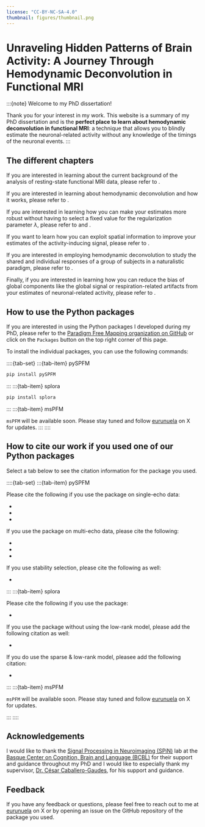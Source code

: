```yaml
---
license: "CC-BY-NC-SA-4.0"
thumbnail: figures/thumbnail.png
---
```

# Unraveling Hidden Patterns of Brain Activity: A Journey Through Hemodynamic Deconvolution in Functional MRI

:::{note} Welcome to my PhD dissertation!

Thank you for your interest in my work. This website is a summary of my PhD dissertation and is the
**perfect place to learn about hemodynamic deconvolution in functional MRI**: a technique that allows
you to blindly estimate the neuronal-related activity without any knowledge of the timings of the
neuronal events.
:::

## The different chapters

If you are interested in learning about the current background of the analysis of resting-state
functional MRI data, please refer to [](#cha-intro).

If you are interested in learning about hemodynamic deconvolution and how it works, please refer
to [](#cha-synthesis-analysis).

If you are interested in learning how you can make your estimates more robust without having to
select a fixed value for the regularization parameter $\lambda$, please refer to [](#cha-stability)
and [](#cha-multivariate).

If you want to learn how you can exploit spatial information to improve your estimates of the
activity-inducing signal, please refer to [](#cha-multivariate).

If you are interested in employing hemodynamic deconvolution to study the shared and individual responses
of a group of subjects in a naturalistic paradigm, please refer to [](#cha-multi-subject).

Finally, if you are interested in learning how you can reduce the bias of global components like
the global signal or respiration-related artifacts from your estimates of neuronal-related
activity, please refer to [](#cha-low-rank).

## How to use the Python packages

If you are interested in using the Python packages I developed during my PhD, please refer to the
[Paradigm Free Mapping organization on
GitHub](https://github.com/orgs/Paradigm-Free-Mapping/repositories) or click on the `Packages`
button on the top right corner of this page.

To install the individual packages, you can use the following commands:

::::{tab-set}
:::{tab-item} pySPFM

```bash
pip install pySPFM
```
:::
:::{tab-item} splora

```bash
pip install splora
```
:::
:::{tab-item} msPFM

`msPFM` will be available soon. Please stay tuned and follow [eurunuela](https://x.com/eurunuela)
on X for updates.
:::
::::

## How to cite our work if you used one of our Python packages

Select a tab below to see the citation information for the package you used.

::::{tab-set}
:::{tab-item} pySPFM

Please cite the following if you use the package on single-echo data:

- [](https://zenodo.org/doi/10.5281/zenodo.6600095)
- [](https://doi.org/10.1002/hbm.21452)
- [](https://doi.org/10.52294/001c.87574)

If you use the package on multi-echo data, please cite the following:

- [](https://zenodo.org/doi/10.5281/zenodo.6600095)
- [](https://doi.org/10.1016/j.neuroimage.2019.116081)
- [](https://doi.org/10.52294/001c.87574)

If you use stability selection, please cite the following as well:

- [](https://doi.org/10.1109/embc44109.2020.9176137)

:::
:::{tab-item} splora

Please cite the following if you use the package:

- [](https://zenodo.org/doi/10.5281/zenodo.6603447)

If you use the package without using the low-rank model, please add the following citation as well:

- [](https://doi.org/10.1016/j.media.2023.103010)

If you do use the sparse & low-rank model, pleasee add the following citation:

- [](https://doi.org/10.1109/isbi48211.2021.9433821)

:::
:::{tab-item} msPFM

`msPFM` will be available soon. Please stay tuned and follow [eurunuela](https://x.com/eurunuela)
on X for updates.

:::
::::

## Acknowledgements

I would like to thank the [Signal Processing in Neuroimaging
(SPiN)](https://bcbl.eu/en/research/research-groups/signal-processing-neuroimaging) lab at the
[Basque Center on Cognition, Brain and Language (BCBL)](https://bcbl.eu/en) for their support and
guidance throughout my PhD and I would like to especially thank my supervisor, [Dr. César
Caballero-Gaudes](https://bcbl.eu/en/conocenos/equipo/cesar-caballero-gaudes), for his support and
guidance.

## Feedback

If you have any feedback or questions, please feel free to reach out to me at
[eurunuela](https://x.com/eurunuela) on X or by opening an issue on the GitHub repository of the
package you used.

